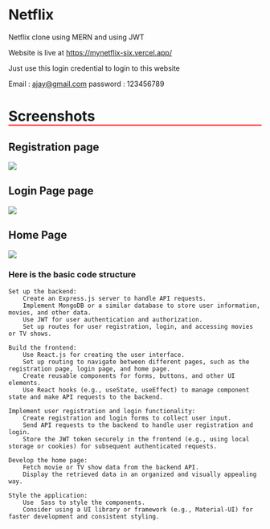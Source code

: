 # Netflix
Netflix clone using MERN and using JWT

Website is live at https://mynetflix-six.vercel.app/

Just use this login credential to login to this website 

Email : ajay@gmail.com
password : 123456789

<h1 style="border-bottom:2px solid red">Screenshots</h1>

<h2>Registration page</h2>
<img src="https://i.postimg.cc/7LfxQs9D/Screenshot-639.png"/>

<h2>Login Page page</h2>
<img src="https://i.postimg.cc/P5v331D9/Screenshot-638.png" />

<h2>Home Page</h2>
<img src="https://i.postimg.cc/qMWVvJxf/Screenshot-637.png"/>


<h3>Here is the basic code structure</h3>

    Set up the backend:
        Create an Express.js server to handle API requests.
        Implement MongoDB or a similar database to store user information, movies, and other data.
        Use JWT for user authentication and authorization.
        Set up routes for user registration, login, and accessing movies or TV shows.

    Build the frontend:
        Use React.js for creating the user interface.
        Set up routing to navigate between different pages, such as the registration page, login page, and home page.
        Create reusable components for forms, buttons, and other UI elements.
        Use React hooks (e.g., useState, useEffect) to manage component state and make API requests to the backend.

    Implement user registration and login functionality:
        Create registration and login forms to collect user input.
        Send API requests to the backend to handle user registration and login.
        Store the JWT token securely in the frontend (e.g., using local storage or cookies) for subsequent authenticated requests.

    Develop the home page:
        Fetch movie or TV show data from the backend API.
        Display the retrieved data in an organized and visually appealing way.

    Style the application:
        Use  Sass to style the components.
        Consider using a UI library or framework (e.g., Material-UI) for faster development and consistent styling.
